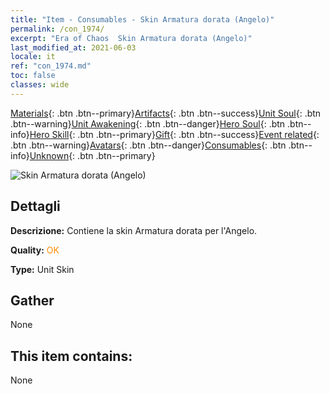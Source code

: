 ```yaml
---
title: "Item - Consumables - Skin Armatura dorata (Angelo)"
permalink: /con_1974/
excerpt: "Era of Chaos  Skin Armatura dorata (Angelo)"
last_modified_at: 2021-06-03
locale: it
ref: "con_1974.md"
toc: false
classes: wide
---
```

 [Materials](/ItemsIT/){: .btn .btn--primary}[Artifacts](/ItemsIT/Artifacts/){: .btn .btn--success}[Unit Soul](/ItemsIT/UnitSoul/){: .btn .btn--warning}[Unit Awakening](/ItemsIT/UnitAwakening/){: .btn .btn--danger}[Hero Soul](/ItemsIT/HeroSoul/){: .btn .btn--info}[Hero Skill](/ItemsIT/HeroSkill/){: .btn .btn--primary}[Gift](/ItemsIT/Gift/){: .btn .btn--success}[Event related](/ItemsIT/Events/){: .btn .btn--warning}[Avatars](/ItemsIT/Avatars/){: .btn .btn--danger}[Consumables](/ItemsIT/Consumables/){: .btn .btn--info}[Unknown](/ItemsIT/Unknown/){: .btn .btn--primary}

 ![Skin Armatura dorata (Angelo)](/images/u/ti_datianshidiancangkapifu.jpg)

## Dettagli
 **Descrizione:** Contiene la skin Armatura dorata per l'Angelo.

 **Quality:** <span style="color: #FF8C00">OK</span>

 **Type:** Unit Skin

## Gather

  None

## This item contains:

  None

